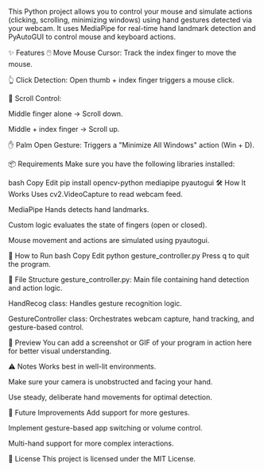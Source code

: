 This Python project allows you to control your mouse and simulate actions (clicking, scrolling, minimizing windows) using hand gestures detected via your webcam. It uses MediaPipe for real-time hand landmark detection and PyAutoGUI to control mouse and keyboard actions.

✨ Features
🖱️ Move Mouse Cursor: Track the index finger to move the mouse.

👆 Click Detection: Open thumb + index finger triggers a mouse click.

🖕 Scroll Control:

Middle finger alone → Scroll down.

Middle + index finger → Scroll up.

✋ Palm Open Gesture: Triggers a "Minimize All Windows" action (Win + D).

📦 Requirements
Make sure you have the following libraries installed:

bash
Copy
Edit
pip install opencv-python mediapipe pyautogui
🛠️ How It Works
Uses cv2.VideoCapture to read webcam feed.

MediaPipe Hands detects hand landmarks.

Custom logic evaluates the state of fingers (open or closed).

Mouse movement and actions are simulated using pyautogui.

🚀 How to Run
bash
Copy
Edit
python gesture_controller.py
Press q to quit the program.

📁 File Structure
gesture_controller.py: Main file containing hand detection and action logic.

HandRecog class: Handles gesture recognition logic.

GestureController class: Orchestrates webcam capture, hand tracking, and gesture-based control.

📸 Preview
You can add a screenshot or GIF of your program in action here for better visual understanding.

⚠️ Notes
Works best in well-lit environments.

Make sure your camera is unobstructed and facing your hand.

Use steady, deliberate hand movements for optimal detection.

🧠 Future Improvements
Add support for more gestures.

Implement gesture-based app switching or volume control.

Multi-hand support for more complex interactions.

📄 License
This project is licensed under the MIT License.
